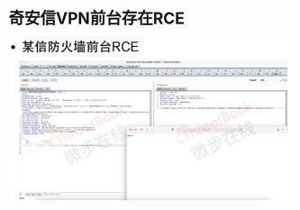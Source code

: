# 奇安信VPN前台存在RCE
![](%E5%A5%87%E5%AE%89%E4%BF%A1VPN%E5%89%8D%E5%8F%B0%E5%AD%98%E5%9C%A8RCE/image.png)